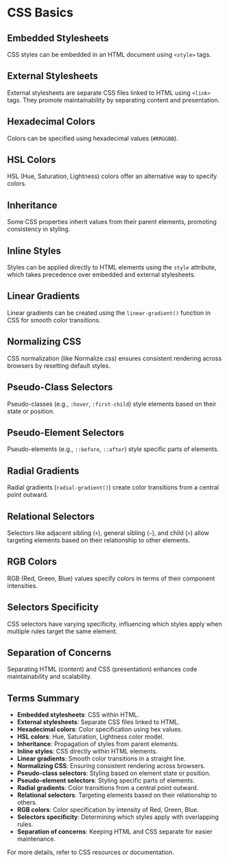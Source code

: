 # CSS Basics

## Embedded Stylesheets
CSS styles can be embedded in an HTML document using `<style>` tags.

## External Stylesheets
External stylesheets are separate CSS files linked to HTML using `<link>` tags. They promote maintainability by separating content and presentation.

## Hexadecimal Colors
Colors can be specified using hexadecimal values (`#RRGGBB`).

## HSL Colors
HSL (Hue, Saturation, Lightness) colors offer an alternative way to specify colors.

## Inheritance
Some CSS properties inherit values from their parent elements, promoting consistency in styling.

## Inline Styles
Styles can be applied directly to HTML elements using the `style` attribute, which takes precedence over embedded and external stylesheets.

## Linear Gradients
Linear gradients can be created using the `linear-gradient()` function in CSS for smooth color transitions.

## Normalizing CSS
CSS normalization (like Normalize.css) ensures consistent rendering across browsers by resetting default styles.

## Pseudo-Class Selectors
Pseudo-classes (e.g., `:hover`, `:first-child`) style elements based on their state or position.

## Pseudo-Element Selectors
Pseudo-elements (e.g., `::before`, `::after`) style specific parts of elements.

## Radial Gradients
Radial gradients (`radial-gradient()`) create color transitions from a central point outward.

## Relational Selectors
Selectors like adjacent sibling (`+`), general sibling (`~`), and child (`>`) allow targeting elements based on their relationship to other elements.

## RGB Colors
RGB (Red, Green, Blue) values specify colors in terms of their component intensities.

## Selectors Specificity
CSS selectors have varying specificity, influencing which styles apply when multiple rules target the same element.

## Separation of Concerns
Separating HTML (content) and CSS (presentation) enhances code maintainability and scalability.

## Terms Summary
- **Embedded stylesheets**: CSS within HTML.
- **External stylesheets**: Separate CSS files linked to HTML.
- **Hexadecimal colors**: Color specification using hex values.
- **HSL colors**: Hue, Saturation, Lightness color model.
- **Inheritance**: Propagation of styles from parent elements.
- **Inline styles**: CSS directly within HTML elements.
- **Linear gradients**: Smooth color transitions in a straight line.
- **Normalizing CSS**: Ensuring consistent rendering across browsers.
- **Pseudo-class selectors**: Styling based on element state or position.
- **Pseudo-element selectors**: Styling specific parts of elements.
- **Radial gradients**: Color transitions from a central point outward.
- **Relational selectors**: Targeting elements based on their relationship to others.
- **RGB colors**: Color specification by intensity of Red, Green, Blue.
- **Selectors specificity**: Determining which styles apply with overlapping rules.
- **Separation of concerns**: Keeping HTML and CSS separate for easier maintenance.

For more details, refer to CSS resources or documentation.
